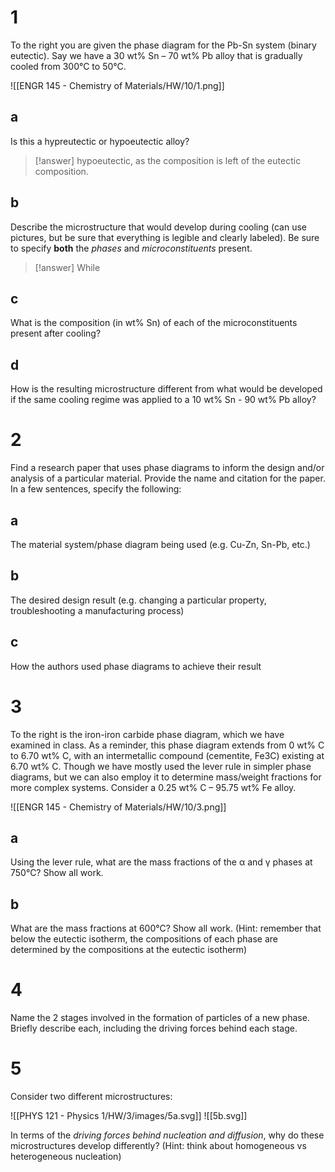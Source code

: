 # 1

To the right you are given the phase diagram for the Pb-Sn system (binary eutectic). Say we have a 30 wt% Sn – 70 wt% Pb alloy that is gradually cooled from 300°C to 50°C.

![[ENGR 145 - Chemistry of Materials/HW/10/1.png]]

## a

Is this a hypreutectic or hypoeutectic alloy?

> [!answer]
> hypoeutectic, as the composition is left of the eutectic composition.

## b

Describe the microstructure that would develop during cooling (can use pictures, but be sure that everything is legible and clearly labeled). Be sure to specify **both** the *phases* and *microconstituents* present.

> [!answer]
> While

## c

What is the composition (in wt% Sn) of each of the microconstituents present after cooling?

## d

How is the resulting microstructure different from what would be developed if the same cooling regime was applied to a 10 wt% Sn - 90 wt% Pb alloy?

# 2

Find a research paper that uses phase diagrams to inform the design and/or analysis of a particular material. Provide the name and citation for the paper. In a few sentences, specify the following:

## a

The material system/phase diagram being used (e.g. Cu-Zn, Sn-Pb, etc.)

## b

The desired design result (e.g. changing a particular property, troubleshooting a manufacturing process)

## c

How the authors used phase diagrams to achieve their result

# 3

To the right is the iron-iron carbide phase diagram, which we have examined in class. As a reminder, this phase diagram extends from 0 wt% C to 6.70 wt% C, with an intermetallic compound (cementite, Fe3C) existing at 6.70 wt% C. Though we have mostly used the lever rule in simpler phase diagrams, but we can also employ it to determine mass/weight fractions for more complex systems. Consider a 0.25 wt% C – 95.75 wt% Fe alloy.

![[ENGR 145 - Chemistry of Materials/HW/10/3.png]]

## a

Using the lever rule, what are the mass fractions of the α and γ phases at 750°C? Show all work.

## b

What are the mass fractions at 600°C? Show all work. (Hint: remember that below the eutectic isotherm, the compositions of each phase are determined by the compositions at the eutectic isotherm)

# 4

Name the 2 stages involved in the formation of particles of a new phase. Briefly describe each, including the driving forces behind each stage.

# 5

Consider two different microstructures:

![[PHYS 121 - Physics 1/HW/3/images/5a.svg]] ![[5b.svg]]

In terms of the *driving forces behind nucleation and diffusion*, why do these microstructures develop differently? (Hint: think about homogeneous vs heterogeneous nucleation)